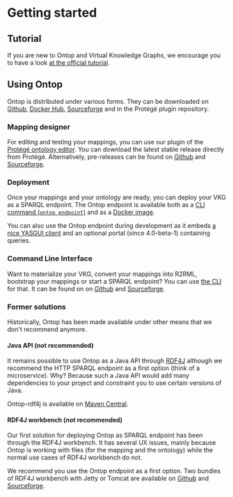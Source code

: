 # Getting started

## Tutorial

If you are new to Ontop and Virtual Knowledge Graphs, we encourage you to have a look [at the official tutorial](/tutorial).


## Using Ontop

Ontop is distributed under various forms. They can be downloaded on [Github](https://github.com/ontop/ontop/releases), [Docker Hub](https://hub.docker.com/r/ontop/ontop-endpoint), [Sourceforge](http://sourceforge.net/projects/ontop4obda/files/) and in the Protégé plugin repository.

### Mapping designer

For editing and testing your mappings, you can use our plugin of the [Protégé ontology editor](https://protege.stanford.edu/). You can download the latest stable release directly from Protégé. Alternatively, pre-releases can be found on [Github](https://github.com/ontop/ontop/releases) and [Sourceforge](http://sourceforge.net/projects/ontop4obda/files/).


### Deployment

Once your mappings and your ontology are ready, you can deploy your VKG as a SPARQL endpoint. The Ontop endpoint is available both as a [CLI command (`ontop endpoint`)](/guide/cli#ontop-endpoint) and as a [Docker image](https://hub.docker.com/r/ontop/ontop-endpoint).

You can also use the Ontop endpoint during development as it embeds [a nice YASGUI client](https://about.yasgui.org/) and an optional portal (since 4.0-beta-1) containing queries.


### Command Line Interface

Want to materialize your VKG, convert your mappings into R2RML, bootstrap your mappings or start a SPARQL endpoint? You can use [the CLI](/guide/cli) for that. It can be found on on [Github](https://github.com/ontop/ontop/releases) and [Sourceforge](http://sourceforge.net/projects/ontop4obda/files/).

### Former solutions

Historically, Ontop has been made available under other means that we don't recommend anymore.

#### Java API (not recommended)

It remains possible to use Ontop as a Java API through [RDF4J](https://rdf4j.org/) although we recommend the HTTP SPARQL endpoint as a first option (think of a microservice). Why? Because such a Java API would add many dependencies to your project and constraint you to use certain versions of Java.

Ontop-rdf4j is available on [Maven Central](https://search.maven.org/artifact/it.unibz.inf.ontop/ontop-rdf4j).

#### RDF4J workbench (not recommended)

Our first solution for deploying Ontop as SPARQL endpoint has been through the RDF4J workbench. It has several UX issues, mainly because Ontop is working with files (for the mapping and the ontology) while the normal use cases of RDF4J workbench do not.

We recommend you use the Ontop endpoint as a first option. Two bundles of RDF4J workbench with Jetty or Tomcat are available on [Github](https://github.com/ontop/ontop/releases) and [Sourceforge](http://sourceforge.net/projects/ontop4obda/files/).



